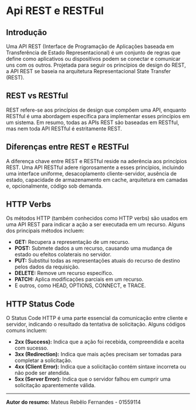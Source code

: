 # Api REST e RESTFul

## Introdução

Uma API REST (Interface de Programação de Aplicações baseada em Transferência de Estado Representacional) é um conjunto de regras que define como aplicativos ou dispositivos podem se conectar e comunicar uns com os outros. Projetada para seguir os princípios de design do REST, a API REST se baseia na arquitetura Representacional State Transfer (REST).

## REST vs RESTful

REST refere-se aos princípios de design que compõem uma API, enquanto RESTful é uma abordagem específica para implementar esses princípios em um sistema. Em resumo, todas as APIs REST são baseadas em RESTful, mas nem toda API RESTful é estritamente REST.

## Diferenças entre REST e RESTFul

A diferença chave entre REST e RESTful reside na aderência aos princípios REST. Uma API RESTful adere rigorosamente a esses princípios, incluindo uma interface uniforme, desacoplamento cliente-servidor, ausência de estado, capacidade de armazenamento em cache, arquitetura em camadas e, opcionalmente, código sob demanda.

## HTTP Verbs

Os métodos HTTP (também conhecidos como HTTP verbs) são usados em uma API REST para indicar a ação a ser executada em um recurso. Alguns dos principais métodos incluem:

- **GET:** Recupera a representação de um recurso.
- **POST:** Submete dados a um recurso, causando uma mudança de estado ou efeitos colaterais no servidor.
- **PUT:** Substitui todas as representações atuais do recurso de destino pelos dados da requisição.
- **DELETE:** Remove um recurso específico.
- **PATCH:** Aplica modificações parciais em um recurso.
- E outros, como HEAD, OPTIONS, CONNECT, e TRACE.

## HTTP Status Code

O Status Code HTTP é uma parte essencial da comunicação entre cliente e servidor, indicando o resultado da tentativa de solicitação. Alguns códigos comuns incluem:

- **2xx (Success):** Indica que a ação foi recebida, compreendida e aceita com sucesso.
- **3xx (Redirection):** Indica que mais ações precisam ser tomadas para completar a solicitação.
- **4xx (Client Error):** Indica que a solicitação contém sintaxe incorreta ou não pode ser atendida.
- **5xx (Server Error):** Indica que o servidor falhou em cumprir uma solicitação aparentemente válida.

---

**Autor do resumo:** Mateus Rebêlo Fernandes - 01559114
